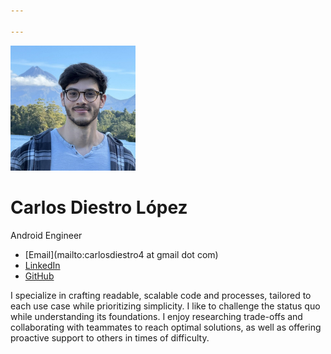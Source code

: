 ```yaml
---

---
```


<img src="/images/carlosdiestro.jpg" alt="A photo of me taken in New Zealand. In the background there is a lake and Mount Taranaki." width="200" class="rounded float-right" />

# Carlos Diestro López

<p class="caps">Android Engineer</p>

- [Email](mailto:carlosdiestro4 at gmail dot com)
- [LinkedIn](https://linkedin.com/in/cdiestrolopez)
- [GitHub](https://github.com/K4rLiToX)

I specialize in crafting readable, scalable code and processes, tailored to each use case while prioritizing
simplicity. I like to challenge the status quo while understanding its foundations. I enjoy researching trade-offs and collaborating with teammates to reach optimal solutions, as well as offering proactive support to others in times of difficulty.
